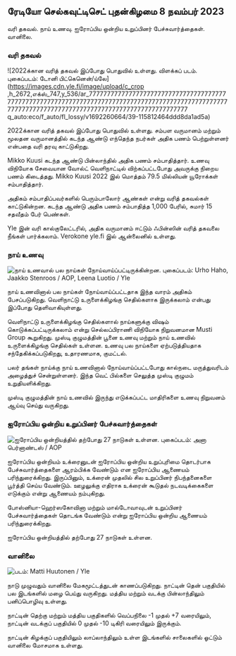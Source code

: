 ## ரேடியோ செல்கவுட்டிசெட் புதன்கிழமை 8 நவம்பர் 2023

வரி தகவல். நாய் உணவு. ஐரோப்பிய ஒன்றிய உறுப்பினர் பேச்சுவார்த்தைகள். வானிலை.

### வரி தகவல்

![2022க்கான வரித் தகவல் இப்போது பொதுவில் உள்ளது. விளக்கப் படம். புகைப்படம்: டோனி பிட்கெனென்/ய்லே] (https://images.cdn.yle.fi/image/upload/c_crop ,h_2672,எக்ஸ்_747,y_536/ar_77777777777777777777777777777777777777777777777777777777777777777777777777777777777777777777777777777777777777777777777777777777777777777777777777777 q_auto:eco/f_auto/fl_lossy/v1692260664/39-115812464ddd8da1ad5a)

2022க்கான வரித் தகவல் இப்போது பொதுவில் உள்ளது. சம்பள வருமானம் மற்றும் மூலதன வருமானத்தில் கடந்த ஆண்டு எந்தெந்த நபர்கள் அதிக பணம் பெற்றுள்ளனர் என்பதை வரி தரவு காட்டுகிறது.

Mikko Kuusi கடந்த ஆண்டு பின்லாந்தில் அதிக பணம் சம்பாதித்தார். உணவு விநியோக சேவையான வோல்ட் வெளிநாட்டில் விற்கப்பட்டபோது அவருக்கு நிறைய பணம் கிடைத்தது. Mikko Kuusi 2022 இல் மொத்தம் 79.5 மில்லியன் யூரோக்கள் சம்பாதித்தார்.

அதிகம் சம்பாதிப்பவர்களில் பெரும்பாலோர் ஆண்கள் என்று வரித் தகவல்கள் காட்டுகின்றன. கடந்த ஆண்டு அதிக பணம் சம்பாதித்த 1,000 பேரில், சுமார் 15 சதவீதம் பேர் பெண்கள்.

Yle இன் வரி கால்குலேட்டரில், அதிக வருமானம் ஈட்டும் ஃபின்ஸின் வரித் தகவலை நீங்கள் பார்க்கலாம். Verokone yle.fi இல் ஆன்லைனில் உள்ளது.

### நாய் உணவு

![நாய் உணவால் பல நாய்கள் நோய்வாய்ப்பட்டிருக்கின்றன. புகைப்படம்: Urho Haho, Jaakko Stenroos / AOP, Leena Luotio / Yle](https://images.cdn.yle.fi/image/upload/c_crop,h_1080,w_1919,x_0,y_0/ar_1.7777777777777,gf_7777,h_675,w_1200/dpr_1.0/q_auto:eco/f_auto/fl_lossy/v1699386970/39-11965956548f484ed3bb)

நாய் உணவினால் பல நாய்கள் நோய்வாய்ப்பட்டதாக இந்த வாரம் அதிகம் பேசப்படுகிறது. வெளிநாட்டு உருளைக்கிழங்கு செதில்களாக இருக்கலாம் என்பது இப்போது தெளிவாகியுள்ளது.

வெளிநாட்டு உருளைக்கிழங்கு செதில்களால் நாய்களுக்கு விஷம் கொடுக்கப்பட்டிருக்கலாம் என்று செல்லப்பிராணி விநியோக நிறுவனமான Musti Group கூறுகிறது. முஸ்டி குழுமத்தின் பூனை உணவு மற்றும் நாய் உணவில் உருளைக்கிழங்கு செதில்கள் உள்ளன. உணவு பல நாய்களை ஏற்படுத்தியதாக சந்தேகிக்கப்படுகிறது, உதாரணமாக, குமட்டல்.

பலர் தங்கள் நாய்க்கு நாய் உணவினால் நோய்வாய்ப்பட்டபோது கால்நடை மருத்துவரிடம் அழைத்துச் சென்றுள்ளனர். இந்த வெட் பில்களை செலுத்த முஸ்டி குழுமம் உறுதியளிக்கிறது.

முஸ்டி குழுமத்தின் நாய் உணவில் இருந்து எடுக்கப்பட்ட மாதிரிகளை உணவு நிறுவனம் ஆய்வு செய்து வருகிறது.

### ஐரோப்பிய ஒன்றிய உறுப்பினர் பேச்சுவார்த்தைகள்

![ஐரோப்பிய ஒன்றியத்தில் தற்போது 27 நாடுகள் உள்ளன. புகைப்படம்: அனா பெர்னாண்டஸ் / AOP](https://images.cdn.yle.fi/image/upload/c_crop,h_2394,w_4256,x_0,y_419/ar_1.77777777777777777,c_fill,g1_faces.wr_2750q_auto:eco/f_auto/fl_lossy/v1632407032/39-857648614c8a7c923f2)

ஐரோப்பிய ஒன்றியம் உக்ரைனுடன் ஐரோப்பிய ஒன்றிய உறுப்புரிமை தொடர்பாக பேச்சுவார்த்தைகளை ஆரம்பிக்க வேண்டும் என ஐரோப்பிய ஆணையம் பரிந்துரைக்கிறது. இருப்பினும், உக்ரைன் முதலில் சில உறுப்பினர் நிபந்தனைகளை பூர்த்தி செய்ய வேண்டும். ஊழலுக்கு எதிராக உக்ரைன் கூடுதல் நடவடிக்கைகளை எடுக்கும் என்று ஆணையம் நம்புகிறது.

போஸ்னியா-ஹெர்ஸகோவினா மற்றும் மால்டோவாவுடன் உறுப்பினர் பேச்சுவார்த்தைகள் தொடங்க வேண்டும் என்று ஐரோப்பிய ஒன்றிய ஆணையம் பரிந்துரைக்கிறது.

ஐரோப்பிய ஒன்றியத்தில் தற்போது 27 நாடுகள் உள்ளன.

### வானிலை

![ படம்: Matti Huutonen / Yle](https://images.cdn.yle.fi/image/upload/c_crop,h_1080,w_1919,x_0,y_0/ar_1.77777777777777777,c_fill,g1_faces.d_12700/q_auto:eco/f_auto/fl_lossy/v1699449326/39-1197700654b89b86284a)

நாடு முழுவதும் வானிலை மேகமூட்டத்துடன் காணப்படுகிறது. நாட்டின் தென் பகுதியில் பல இடங்களில் மழை பெய்து வருகிறது. மத்திய மற்றும் வடக்கு பின்லாந்திலும் பனிப்பொழிவு உள்ளது.

நாட்டின் தெற்கு மற்றும் மத்திய பகுதிகளில் வெப்பநிலை -1 முதல் +7 வரையிலும், நாட்டின் வடக்குப் பகுதியில் 0 முதல் -10 டிகிரி வரையிலும் இருக்கும்.

நாட்டின் கிழக்குப் பகுதியிலும் லாப்லாந்திலும் உள்ள இடங்களில் சாலைகளில் ஓட்டும் வானிலை மோசமாக உள்ளது.